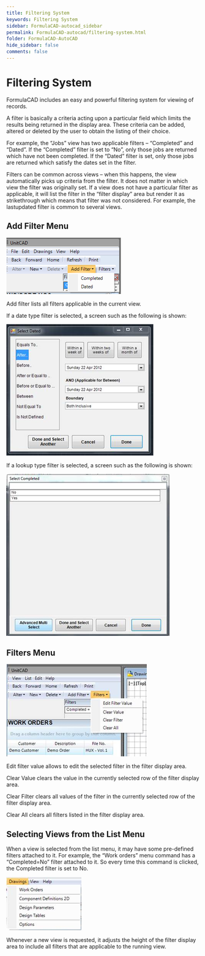 ```yaml
---
title: Filtering System
keywords: Filtering System
sidebar: FormulaCAD-autocad_sidebar
permalink: FormulaCAD-autocad/filtering-system.html
folder: FormulaCAD-AutoCAD
hide_sidebar: false
comments: false
---
```

# Filtering System



FormulaCAD includes an easy and powerful filtering system for viewing of records.

A filter is basically a criteria acting upon a particular field which limits the results being returned in the display area. These criteria can be added, altered or deleted by the user to obtain the listing of their choice.

For example, the “Jobs” view has two applicable filters – “Completed” and “Dated”. If the “Completed” filter is set to “No”, only those jobs are returned which have not been completed. If the “Dated” filter is set, only those jobs are returned which satisfy the dates set in the filter.

Filters can be common across views – when this happens, the view automatically picks up criteria from the filter. It does not matter in which view the filter was originally set. If a view does not have a particular filter as applicable, it will list the filter in the “filter display” area but render it as strikethrough which means that filter was not considered. For example, the lastupdated filter is common to several views.

## Add Filter Menu

![](/images/add-filter-menu.png)

Add filter lists all filters applicable in the current view.

If a date type filter is selected, a screen such as the following is shown:

![](/images/add-filter-select-dated.jpg)

If a lookup type filter is selected, a screen such as the following is shown:

![](/images/add-filter-select-completed.jpg)

## Filters Menu

![](/images/filter-menu.jpg)

Edit filter value allows to edit the selected filter in the filter display area.

Clear Value clears the value in the currently selected row of the filter display area.

Clear Filter clears all values of the filter in the currently selected row of the filter display area.

Clear All clears all filters listed in the filter display area.

## Selecting Views from the List Menu



When a view is selected from the list menu, it may have some pre-defined filters attached to it. For example, the “Work orders” menu command has a “Completed=No” filter attached to it. So every time this command is clicked, the Completed filter is set to No.

![](/images/select-view-from-list-menu.jpg)

Whenever a new view is requested, it adjusts the height of the filter display area to include all filters that are applicable to the running view.